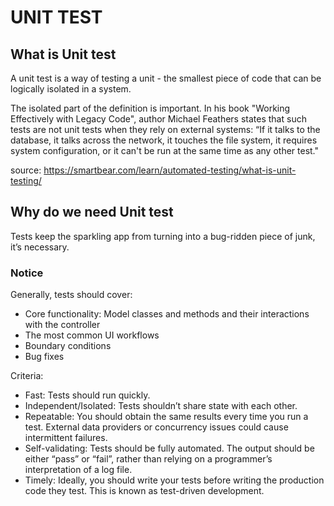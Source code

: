 # UNIT TEST

## What is Unit test

A unit test is a way of testing a unit - the smallest piece of code that can be logically isolated in a system.

The isolated part of the definition is important. In his book "Working Effectively with Legacy Code", author Michael Feathers states that such tests are not unit tests when they rely on external systems: “If it talks to the database, it talks across the network, it touches the file system, it requires system configuration, or it can't be run at the same time as any other test." 

source: https://smartbear.com/learn/automated-testing/what-is-unit-testing/

## Why do we need Unit test

Tests keep the sparkling app from turning into a bug-ridden piece of junk, it’s necessary.

### Notice

Generally, tests should cover:

- Core functionality: Model classes and methods and their interactions with the controller
- The most common UI workflows
- Boundary conditions
- Bug fixes
  
Criteria:

- Fast: Tests should run quickly.
- Independent/Isolated: Tests shouldn’t share state with each other.
- Repeatable: You should obtain the same results every time you run a test. External data providers or concurrency issues could cause intermittent failures.
- Self-validating: Tests should be fully automated. The output should be either “pass” or “fail”, rather than relying on a programmer’s interpretation of a log file.
- Timely: Ideally, you should write your tests before writing the production code they test. This is known as test-driven development.
